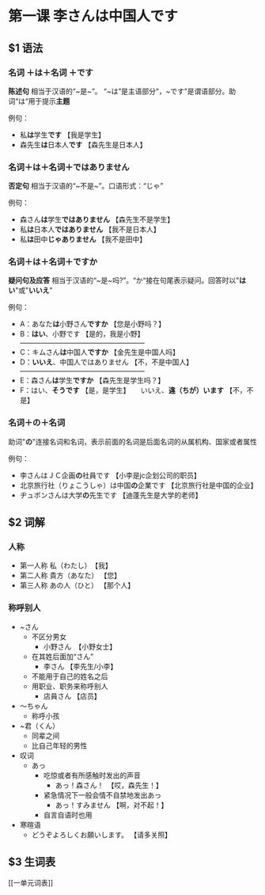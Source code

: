 # 第一课 李さんは中国人です
## $1 语法
### 名词 ＋は＋名词 ＋です
**陈述句**
相当于汉语的“~是~”。
“~は”是主语部分“，~です”是谓语部分。助词“は“用于提示**主题** 
 
例句：
- 私**は**学生**です** 【我是学生】
- 森先生**は**日本人**です** 【森先生是日本人】

### 名词＋は＋名词＋ではありません
**否定句**
相当于汉语的“~不是~”。口语形式：“じゃ”

例句：
- 森さん**は**学生**ではありません** 【森先生不是学生】
- 私**は**日本人**ではありません** 【我不是日本人】
- 私**は**田中**じゃありません** 【我不是田中】

### 名词＋は＋名词＋ですか
**疑问句及应答**
相当于汉语的“~是~吗?”。“か“接在句尾表示疑问。回答时以"**はい**"或"**いいえ**"

例句：
- A：あなた**は**小野さん**ですか** 【您是小野吗？】
- B：**はい**、小野です 【是的，我是小野】
——————————————————
- C：キムさん**は**中国人**ですか** 【金先生是中国人吗】
- D：**いいえ**、中国人ではありません 【不，不是中国人】
——————————————————
- E：森さん**は**学生**ですか** 【森先生是学生吗？】
- F：はい、**そうです** 【是，是学生】
　    いいえ、**違（ちが）います** 【不，不是】
	 
### 名词＋の＋名词
助词"**の**"连接名词和名词，表示前面的名词是后面名词的从属机构、国家或者属性

例句：
- 李さんはＪＣ企画**の**社員です 【小李是jc企划公司的职员】
- 北京旅行社（りょこうしゃ）は中国**の**企業です 【北京旅行社是中国的企业】
- ヂュポンさんは大学**の**先生です 【迪蓬先生是大学的老师】
	 
## $2 词解
### 人称
- 第一人称  私（わたし）　【我】
- 第二人称  貴方（あなた） 【您】
- 第三人称  あの人（ひと） 【那个人】

### 称呼别人
- ~さん
	- 不区分男女
		-  小野さん　【小野女士】
	- 在其姓后面加“さん”
		- 李さん 【李先生/小李】
	- 不能用于自己的姓名之后
	- 用职业、职务来称呼别人
		- 店員さん	【店员】
- ～ちゃん
	- 称呼小孩
- ~君（くん）
	- 同辈之间
	- 比自己年轻的男性
- 叹词
	- あっ
		- 吃惊或者有所感触时发出的声音
			- あっ！森さん！　【哎，森先生！】
		- 紧急情况下一般会情不自禁地发出あっ
			- あっ！すみません  【啊，对不起！】
		- 自言自语时也用
- 寒暄语
	- どうぞよろしくお願いします。 【请多关照】

## $3 生词表
[[一单元词表]]